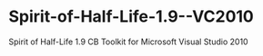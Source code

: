 Spirit-of-Half-Life-1.9--VC2010
===============================

Spirit of Half-Life 1.9 CB Toolkit for Microsoft Visual Studio 2010 
